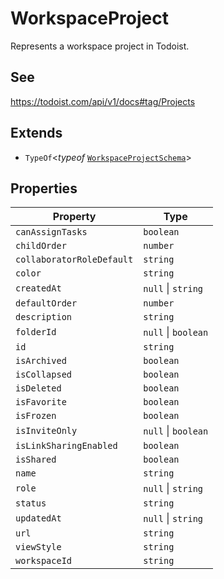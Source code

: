 # WorkspaceProject

Represents a workspace project in Todoist.

## See

https://todoist.com/api/v1/docs#tag/Projects

## Extends

- `TypeOf`\<*typeof* [`WorkspaceProjectSchema`](../variables/WorkspaceProjectSchema.md)\>

## Properties

| Property | Type |
| ------ | ------ |
| <a id="canassigntasks"></a> `canAssignTasks` | `boolean` |
| <a id="childorder"></a> `childOrder` | `number` |
| <a id="collaboratorroledefault"></a> `collaboratorRoleDefault` | `string` |
| <a id="color"></a> `color` | `string` |
| <a id="createdat"></a> `createdAt` | `null` \| `string` |
| <a id="defaultorder"></a> `defaultOrder` | `number` |
| <a id="description"></a> `description` | `string` |
| <a id="folderid"></a> `folderId` | `null` \| `boolean` |
| <a id="id"></a> `id` | `string` |
| <a id="isarchived"></a> `isArchived` | `boolean` |
| <a id="iscollapsed"></a> `isCollapsed` | `boolean` |
| <a id="isdeleted"></a> `isDeleted` | `boolean` |
| <a id="isfavorite"></a> `isFavorite` | `boolean` |
| <a id="isfrozen"></a> `isFrozen` | `boolean` |
| <a id="isinviteonly"></a> `isInviteOnly` | `null` \| `boolean` |
| <a id="islinksharingenabled"></a> `isLinkSharingEnabled` | `boolean` |
| <a id="isshared"></a> `isShared` | `boolean` |
| <a id="name"></a> `name` | `string` |
| <a id="role"></a> `role` | `null` \| `string` |
| <a id="status"></a> `status` | `string` |
| <a id="updatedat"></a> `updatedAt` | `null` \| `string` |
| <a id="url"></a> `url` | `string` |
| <a id="viewstyle"></a> `viewStyle` | `string` |
| <a id="workspaceid"></a> `workspaceId` | `string` |
